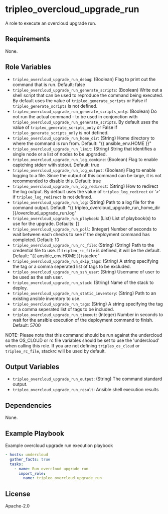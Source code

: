tripleo_overcloud_upgrade_run
=============================

A role to execute an overcloud upgrade run.

Requirements
------------

None.

Role Variables
--------------

* `tripleo_overcloud_upgrade_run_debug`: (Boolean) Flag to print out the command that is run. Default: false
* `tripleo_overcloud_upgrade_run_generate_scripts`: (Boolean) Write out a shell script that can be used to reproduce the command being executed. By default uses the value of `tripleo_generate_scripts` or False if `tripleo_generate_scripts` is not defined.
* `tripleo_overcloud_upgrade_run_generate_scripts_only`: (Boolean) Do not run the actual command - to be used in conjonction with `tripleo_overcloud_upgrade_run_generate_scripts`. By default uses the value of `tripleo_generate_scripts_only` or False if `tripleo_generate_scripts_only` is not defined.
* `tripleo_overcloud_upgrade_run_home_dir`: (String) Home directory to where the command is run from. Default: "{{ ansible_env.HOME }}"
* `tripleo_overcloud_upgrade_run_limit`: (String) String that identifies a single node or a list of nodes to be upgraded.
* `tripleo_overcloud_upgrade_run_log_combine`: (Boolean) Flag to enable captching stderr with stdout. Default: true
* `tripleo_overcloud_upgrade_run_log_output`: (Boolean) Flag to enable logging to a file. Since the output of this command can be large, it is not recommended to disable this. Default: true
* `tripleo_overcloud_upgrade_run_log_redirect`: (String) How to redirect the log output. By default uses the value of `tripleo_log_redirect` or '>' if `tripleo_log_redirect` is not defined.
* `tripleo_overcloud_upgrade_run_log`: (String) Path to a log file for the command output. Default: "{{ tripleo_overcloud_upgrade_run_home_dir }}/overcloud_upgrade_run.log"
* `tripleo_overcloud_upgrade_run_playbook`: (List) List of playbook(s) to use for the upgrade. Defaults: []
* `tripleo_overcloud_upgrade_run_poll`: (Integer) Number of seconds to wait between each checks to see if the deployment command has completed. Default: 10
* `tripleo_overcloud_upgrade_run_rc_file`: (String) (String) Path to the credential file to use. If `tripleo_rc_file` is defined, it will be the default. Default: "{{ ansible_env.HOME }}/stackrc"
* `tripleo_overcloud_upgrade_run_skip_tags`: (String) A string specifying the tag or a comma seperated list of tags to be excluded.
* `tripleo_overcloud_upgrade_run_ssh_user`: (String) Username of user to be used as the ssh user.
* `tripleo_overcloud_upgrade_run_stack`: (String) Name of the stack to deploy.
* `tripleo_overcloud_upgrade_run_static_inventory`: (String) Path to an existing ansible inventory to use.
* `tripleo_overcloud_upgrade_run_tags`: (String) A string specifying the tag or a comma seperated list of tags to be included.
* `tripleo_overcloud_upgrade_run_timeout`: (Integer) Number in seconds to wait for the ansible execution of the deployment command to finish. Default: 5700

NOTE: Please note that this command should be run against the undercloud so the
OS_CLOUD or rc file variables should be set to use the 'undercloud' when
calling this role. If you are not defining `tripleo_os_cloud` or `tripleo_rc_file`,
stackrc will be used by default.

Output Variables
----------------

* `tripleo_overcloud_upgrade_run_output`: (String) The command standard output.
* `tripleo_overcloud_upgrade_run_result`: Ansible shell execution results

Dependencies
------------

None.

Example Playbook
----------------

Example overcloud upgrade run execution playbook

```yaml
- hosts: undercloud
  gather_facts: true
  tasks:
    - name: Run overcloud upgrade run
      import_role:
        name: tripleo_overcloud_upgrade_run
```

License
-------

Apache-2.0

